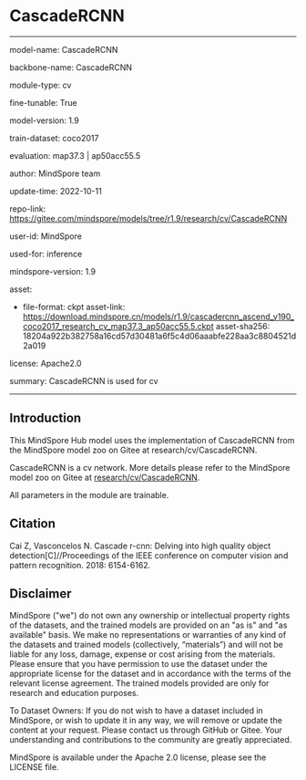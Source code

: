 # CascadeRCNN

---

model-name: CascadeRCNN

backbone-name: CascadeRCNN

module-type: cv

fine-tunable: True

model-version: 1.9

train-dataset: coco2017

evaluation: map37.3 | ap50acc55.5

author: MindSpore team

update-time: 2022-10-11

repo-link: <https://gitee.com/mindspore/models/tree/r1.9/research/cv/CascadeRCNN>

user-id: MindSpore

used-for: inference

mindspore-version: 1.9

asset:

-
    file-format: ckpt
    asset-link: <https://download.mindspore.cn/models/r1.9/cascadercnn_ascend_v190_coco2017_research_cv_map37.3_ap50acc55.5.ckpt>
    asset-sha256: 18204a922b382758a16cd57d30481a6f5c4d06aaabfe228aa3c8804521d2a019

license: Apache2.0

summary: CascadeRCNN is used for cv

---

## Introduction

This MindSpore Hub model uses the implementation of CascadeRCNN from the MindSpore model zoo on Gitee at research/cv/CascadeRCNN.

CascadeRCNN is a cv network. More details please refer to the MindSpore model zoo on Gitee at [research/cv/CascadeRCNN](https://gitee.com/mindspore/models/blob/r1.9/research/cv/CascadeRCNN/README.md).

All parameters in the module are trainable.

## Citation

Cai Z, Vasconcelos N. Cascade r-cnn: Delving into high quality object detection[C]//Proceedings of the IEEE conference on computer vision and pattern recognition. 2018: 6154-6162.

## Disclaimer

MindSpore ("we") do not own any ownership or intellectual property rights of the datasets, and the trained models are provided on an "as is" and "as available" basis. We make no representations or warranties of any kind of the datasets and trained models (collectively, “materials”) and will not be liable for any loss, damage, expense or cost arising from the materials. Please ensure that you have permission to use the dataset under the appropriate license for the dataset and in accordance with the terms of the relevant license agreement. The trained models provided are only for research and education purposes.

To Dataset Owners: If you do not wish to have a dataset included in MindSpore, or wish to update it in any way, we will remove or update the content at your request. Please contact us through GitHub or Gitee. Your understanding and contributions to the community are greatly appreciated.

MindSpore is available under the Apache 2.0 license, please see the LICENSE file.
